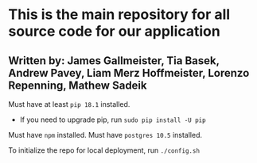 # This is the main repository for all source code for our application

## Written by: James Gallmeister, Tia Basek, Andrew Pavey, Liam Merz Hoffmeister, Lorenzo Repenning, Mathew Sadeik
 
Must have at least `pip 18.1` installed.
* If you need to upgrade pip, run `sudo pip install -U pip`

Must have `npm` installed.
Must have `postgres 10.5` installed.

To initialize the repo for local deployment, run `./config.sh`

